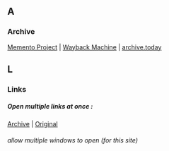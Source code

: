 ## A
### Archive
[Memento Project](http://timetravel.mementoweb.org/) | [Wayback Machine](https://web.archive.org/) | [archive.today](http://archive.is/) 

## L
### Links
##### Open multiple links at once :
[Archive](https://web.archive.org/web/20191008050028/https://url-opener.com/) | [Original](https://url-opener.com/)
###### allow multiple windows to open (for this site)
